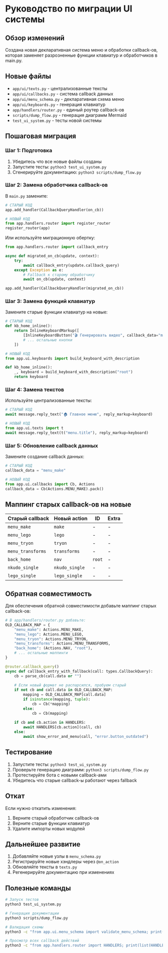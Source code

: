 # Руководство по миграции UI системы

## Обзор изменений

Создана новая декларативная система меню и обработки callback-ов, которая заменяет разрозненные функции клавиатур и обработчиков в main.py.

## Новые файлы

- `app/ui/texts.py` - централизованные тексты
- `app/ui/callbacks.py` - система callback данных
- `app/ui/menu_schema.py` - декларативная схема меню
- `app/ui/keyboards.py` - генерация клавиатур
- `app/handlers/router.py` - единый роутер callback-ов
- `scripts/dump_flow.py` - генерация диаграмм Mermaid
- `test_ui_system.py` - тесты новой системы

## Пошаговая миграция

### Шаг 1: Подготовка

1. Убедитесь что все новые файлы созданы
2. Запустите тесты: `python3 test_ui_system.py`
3. Сгенерируйте документацию: `python3 scripts/dump_flow.py`

### Шаг 2: Замена обработчика callback-ов

В `main.py` замените:

```python
# СТАРЫЙ КОД
app.add_handler(CallbackQueryHandler(on_cb))

# НОВЫЙ КОД
from app.handlers.router import register_router
register_router(app)
```

Или используйте миграционную обертку:

```python
from app.handlers.router import callback_entry

async def migrated_on_cb(update, context):
    try:
        await callback_entry(update.callback_query)
    except Exception as e:
        # Fallback к старому обработчику
        await on_cb(update, context)

app.add_handler(CallbackQueryHandler(migrated_on_cb))
```

### Шаг 3: Замена функций клавиатур

Замените старые функции клавиатур на новые:

```python
# СТАРЫЙ КОД
def kb_home_inline():
    return InlineKeyboardMarkup([
        [InlineKeyboardButton("🎬 Генерировать видео", callback_data="menu_make")],
        # ... остальные кнопки
    ])

# НОВЫЙ КОД
from app.ui.keyboards import build_keyboard_with_description

def kb_home_inline():
    _, keyboard = build_keyboard_with_description("root")
    return keyboard
```

### Шаг 4: Замена текстов

Используйте централизованные тексты:

```python
# СТАРЫЙ КОД
await message.reply_text("🏠 Главное меню", reply_markup=keyboard)

# НОВЫЙ КОД
from app.ui.texts import t
await message.reply_text(t("menu.title"), reply_markup=keyboard)
```

### Шаг 5: Обновление callback данных

Замените создание callback данных:

```python
# СТАРЫЙ КОД
callback_data = "menu_make"

# НОВЫЙ КОД
from app.ui.callbacks import Cb, Actions
callback_data = Cb(Actions.MENU_MAKE).pack()
```

## Маппинг старых callback-ов на новые

| Старый callback | Новый action | ID | Extra |
|----------------|--------------|----|-------| 
| `menu_make` | `make` | - | - |
| `menu_lego` | `lego` | - | - |
| `menu_tryon` | `tryon` | - | - |
| `menu_transforms` | `transforms` | - | - |
| `back_home` | `nav` | `root` | - |
| `nkudo_single` | `nkudo_single` | - | - |
| `lego_single` | `lego_single` | - | - |

## Обратная совместимость

Для обеспечения обратной совместимости добавьте маппинг старых callback-ов:

```python
# В app/handlers/router.py добавьте:
OLD_CALLBACK_MAP = {
    "menu_make": Actions.MENU_MAKE,
    "menu_lego": Actions.MENU_LEGO,
    "menu_tryon": Actions.MENU_TRYON,
    "menu_transforms": Actions.MENU_TRANSFORMS,
    "back_home": (Actions.NAV, "root"),
    # ... остальные маппинги
}

@router.callback_query()
async def callback_entry_with_fallback(call: types.CallbackQuery):
    cb = parse_cb(call.data or "")
    
    # Если новый формат не распарсился, пробуем старый
    if not cb and call.data in OLD_CALLBACK_MAP:
        mapping = OLD_CALLBACK_MAP[call.data]
        if isinstance(mapping, tuple):
            cb = Cb(*mapping)
        else:
            cb = Cb(mapping)
    
    if cb and cb.action in HANDLERS:
        await HANDLERS[cb.action](call, cb)
    else:
        await show_error_and_menu(call, "error.button_outdated")
```

## Тестирование

1. Запустите тесты: `python3 test_ui_system.py`
2. Проверьте генерацию диаграмм: `python3 scripts/dump_flow.py`
3. Протестируйте бота с новыми callback-ами
4. Убедитесь что старые callback-ы работают через fallback

## Откат

Если нужно откатить изменения:

1. Верните старый обработчик callback-ов
2. Верните старые функции клавиатур
3. Удалите импорты новых модулей

## Дальнейшее развитие

1. Добавляйте новые узлы в `menu_schema.py`
2. Регистрируйте новые хэндлеры через `@on_action`
3. Обновляйте тексты в `texts.py`
4. Регенерируйте документацию при изменениях

## Полезные команды

```bash
# Запуск тестов
python3 test_ui_system.py

# Генерация документации
python3 scripts/dump_flow.py

# Валидация схемы
python3 -c "from app.ui.menu_schema import validate_menu_schema; print(validate_menu_schema())"

# Просмотр всех callback действий
python3 -c "from app.handlers.router import HANDLERS; print(list(HANDLERS.keys()))"
```

